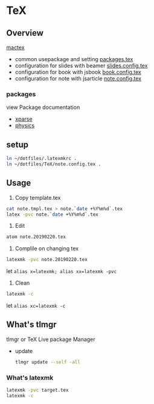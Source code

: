# TeX

## Overview
[mactex](http://www.tug.org/mactex/)

- common usepackage and setting
  [packages.tex](packages.tex)
- configuration for slides with beamer
  [slides.config.tex](sliedes.config.tex)
- configuration for book with jsbook
  [book.config.tex](book.config.tex)
- configuration for note with jsarticle
  [note.config.tex](note.config.tex)


### packages
view Package documentation
- [xparse](https://ctan.org/pkg/xparse?lang=en)
- [physics](https://ctan.org/pkg/physics?lang=en)


## setup
```sh
ln ~/dotfiles/.latexmkrc .
ln ~/dotfiles/TeX/note.config.tex .
```

## Usage
1. Copy template.tex
  ```sh
  cat note.tmpl.tex > note.`date +%Y%m%d`.tex
  latex -pvc note.`date +%Y%m%d`.tex
  ```
1. Edit
  ```sh
  atom note.20190220.tex
  ```
1. Complile on changing tex
  ```sh
  latexmk -pvc note.20190220.tex
  ```
  let `alias x=latexmk; alias xx=latexmk -pvc`
1. Clean
  ```sh
  latexmk -c
  ```
  let `alias xc=latexmk -c`


## What's tlmgr
tlmgr or TeX Live package Manager

- update
  ```sh
  tlmgr update --self -all
  ```


### What's latexmk
```sh
latexmk -pvc target.tex
latexmk -c
```
